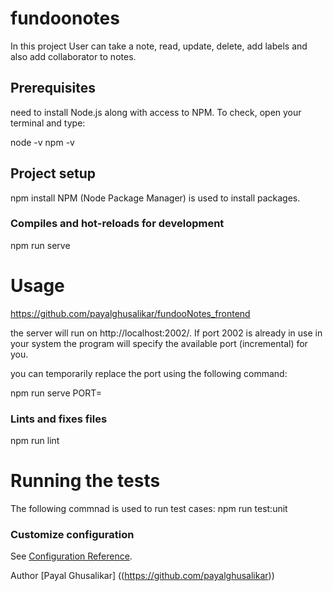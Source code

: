 # fundoonotes
In this project User can take a note, read, update, delete, add labels and also add collaborator to notes.

## Prerequisites
need to install Node.js along with access to NPM. To check, open your terminal and type:

node -v
npm -v

## Project setup
npm install
NPM (Node Package Manager) is used to install packages.

### Compiles and hot-reloads for development
npm run serve

# Usage
https://github.com/payalghusalikar/fundooNotes_frontend

the server will run on http://localhost:2002/. If port 2002 is already in use in your system the program will specify the available port (incremental) for you.

you can temporarily replace the port using the following command:

npm run serve PORT= 

### Lints and fixes files
npm run lint

# Running the tests
The following commnad is used to run test cases:
npm run test:unit

### Customize configuration
See [Configuration Reference](https://cli.vuejs.org/config/).

Author
[Payal Ghusalikar] ((https://github.com/payalghusalikar))

